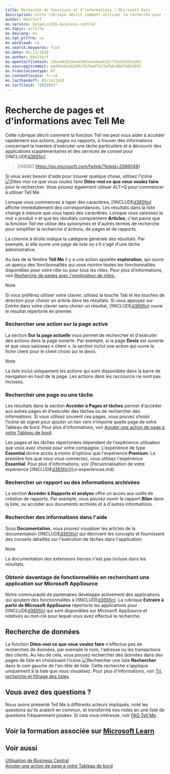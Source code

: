 ```yaml
---
title: Recherche de fonctions et d'informations | Microsoft Docs
description: Cette rubrique décrit comment utiliser la recherche pour trouver des actions, des pages, des rapports, de la documentation et des données, ainsi que les autres applications et services de conseil.
author: bholtorf
ms.service: dynamics365-business-central
ms.topic: article
ms.devlang: na
ms.tgt_pltfrm: na
ms.workload: na
ms.search.keywords: find
ms.date: 01/13/2020
ms.author: bholtorf
ms.openlocfilehash: 13b3e82d184e83841ea5daeb32c735e5383b3e02
ms.sourcegitcommit: ead69ebe5b29927876a4fb23afb6c066f8854591
ms.translationtype: HT
ms.contentlocale: fr-CA
ms.lasthandoff: 01/14/2020
ms.locfileid: "2953957"
---
```

# <a name="finding-pages-and-information-with-tell-me"></a>Recherche de pages et d'informations avec Tell Me  
Cette rubrique décrit comment la fonction Tell me peut vous aider à accéder rapidement aux actions, pages ou rapports, à trouver des informations concernant la manière d'exécuter une tâche particulière et à découvrir des applications supplémentaires et des services de conseil pour [!INCLUDE[d365fin](includes/d365fin_md.md)].  


> [!VIDEO https://go.microsoft.com/fwlink/?linkid=2086048]

Si vous avez besoin d'aide pour trouver quelque chose, utilisez l'icône ![Dites-moi ce que vous voulez faire](media/ui-search/search.png "Page ou rapport pour la recherche") **Dites-moi ce que vous voulez faire** pour le rechercher. Vous pouvez également utiliser ALT+Q pour commencer à utiliser Tell Me.

Lorsque vous commencez à taper des caractères, [!INCLUDE[d365fin](includes/d365fin_md.md)] affiche immédiatement des correspondances. Les résultats dans la liste change à mesure que vous tapez des caractères. Lorsque vous saisissez le mot « produit » et que les résultats comprennent **Articles**, c'est parce que la fonction Tell me utilise des synonymes et d'autres termes de recherche pour simplifier la recherche d'actions, de pages et de rapports.

La colonne à droite indique la catégorie générale des résultats. Par exemple, si elle ouvre une page de liste ou s'il s'agit d'une tâche administrative.  

Au bas de la fenêtre **Tell Me** il y a une action appelée **exploration**, qui ouvre un aperçu des fonctionnalités qui vous montre toutes les fonctionnalités disponibles pour votre rôle ou pour tous les rôles. Pour plus d'informations, voir [Recherche de pages avec l'explorateur de rôles ](ui-role-explorer.md).

> [!NOTE]  
>   Si vous préférez utiliser votre clavier, utilisez la touche Tab et les touches de direction pour choisir un article dans les résultats. Si vous appuyez sur Entrée dans votre clavier sans choisir un résultat, [!INCLUDE[d365fin](includes/d365fin_md.md)] ouvre le résultat répertorié en premier.

### <a name="finding-an-action-on-the-current-page"></a>Rechercher une action sur la page active
La section **Sur la page actuelle** vous permet de rechercher et d'exécuter des actions dans la page ouverte. Par exemple, si la page **Devis** est ouverte et que vous saisissez « client », la section inclut une action qui ouvre la fiche client pour le client choisi sur le devis.

> [!NOTE]  
>   La liste inclut uniquement les actions qui sont disponibles dans la barre de navigation en haut de la page. Les actions dans les raccourcis ne sont pas incluses.  

### <a name="finding-a-page-or-a-task"></a>Rechercher une page ou une tâche
Les résultats dans la section **Accéder à Pages et tâches** permet d'accéder aux autres pages et d'exécuter des tâches ou de rechercher des informations. Si vous utilisez souvent ces pages, vous pouvez choisir l’icône de signet pour ajouter un lien vers n’importe quelle page de votre Tableau de bord. Pour plus d'informations, voir [Ajouter une action de page à votre Tableau de bord](ui-bookmarks.md).

Les pages et les tâches répertoriées dépendent de l'expérience utilisateur que vous avez choisie pour votre compagnie. L'expérience de type **Essential** donne accès à moins d'options que l'expérience **Premium**. La première fois que vous vous connectez, vous utilisez l'expérience **Essential**. Pour plus d'informations, voir [Personnalisation de votre expérience [!INCLUDE[d365fin](includes/d365fin_md.md)]](ui-experiences.md).

### <a name="finding-a-report-or-archived-information"></a>Rechercher un rapport ou des informations archivées
La section **Accéder à Rapports et analyse** offre un accès aux outils de création de rapports. Par exemple, vous pouvez ouvrir le rapport **Bilan** dans la liste, ou accéder aux documents archivés et à d'autres informations.  

### <a name="finding-information-in-the-help"></a>Rechercher des informations dans l'aide
Sous **Documentation**, vous pouvez visualiser les articles de la documentation [!INCLUDE[d365fin](includes/d365fin_md.md)] qui décrivent les concepts et fournissent des conseils détaillés sur l'exécution de tâches dans l'application.    

> [!NOTE]  
> La documentation des extensions tierces n'est pas incluse dans les résultats.

### <a name="getting-more-functionality-by-finding-an-app-on-microsoft-appsource"></a>Obtenir davantage de fonctionnalités en recherchant une application sur Microsoft AppSource
Notre communauté de partenaires développe activement des applications qui ajoutent des fonctionnalités à [!INCLUDE[d365fin](includes/d365fin_md.md)]. La rubrique **Extraire à partir de Microsoft AppSource** répertorie les applications pour [!INCLUDE[d365fin](includes/d365fin_md.md)] qui sont disponibles sur Microsoft AppSource et relatives au mot-clé pour lequel vous avez effectué la recherche.

## <a name="searching-for-data"></a>Recherche de données
La fonction **Dites-moi ce que vous voulez faire** n'effectue pas de recherches de données, par exemple le nom, l'adresse ou les transactions des clients. Au lieu de cela, vous pouvez rechercher des données dans des pages de liste en choisissant l'icône ![Rechercher une liste](media/ui-search/search-list.png "Icône de liste Rechercher") **Rechercher** dans le coin gauche de l'en-tête de liste. Cette recherche s'applique uniquement à la liste que vous visualisez. Pour plus d'informations, voir [Tri, recherche et filtrage des listes](ui-enter-criteria-filters.md).

## <a name="questions"></a>Vous avez des questions ?
Nous avons présenté Tell Me à différents acteurs impliqués, noté les questions qu'ils avaient en commun, et transformé nos notes en une liste de questions fréquemment posées. Si cela vous intéresse, voir [FAQ Tell Me](ui-search-faq.md).

## <a name="see-related-training-at-microsoft-learnlearnmodulesuser-interface-dynamics-365-business-centralindex"></a>Voir la formation associée sur [Microsoft Learn](/learn/modules/user-interface-dynamics-365-business-central/index)

## <a name="see-also"></a>Voir aussi
[Utilisation de Business Central](ui-work-product.md)  
[Ajouter une action de page à votre Tableau de bord](ui-bookmarks.md)
